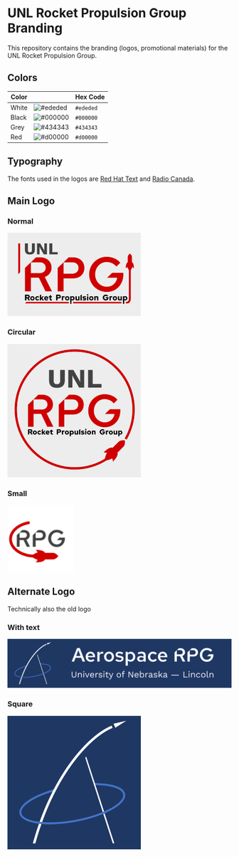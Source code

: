# UNL Rocket Propulsion Group Branding

This repository contains the branding (logos, promotional materials) for the UNL Rocket Propulsion Group.

## Colors

| Color |                                                           | Hex Code    |
|-------|-----------------------------------------------------------|-------------|
| White | ![#ededed](https://placehold.it/15/ededed/000000?text=) | `#ededed` |
| Black | ![#000000](https://placehold.it/15/000000/000000?text=) | `#000000` |
|  Grey | ![#434343](https://placehold.it/15/434343/000000?text=) | `#434343` |
|  Red  | ![#d00000](https://placehold.it/15/d00000/000000?text=) | `#d00000` |

## Typography
The fonts used in the logos are [Red Hat Text](https://fonts.google.com/specimen/Red+Hat+Text) and [Radio Canada](https://fonts.google.com/specimen/Radio+Canada).

## Main Logo
### Normal
<img width="300" src="main-logo.svg">

### Circular
<img width="300" src="main-logo-circular.svg">

### Small
<img width="150" src="main-small.svg">

## Alternate Logo
Technically also the old logo

### With text
<img width="900" src="old-logo_text.svg">

### Square
<img width="300" src="old-logo.svg">
